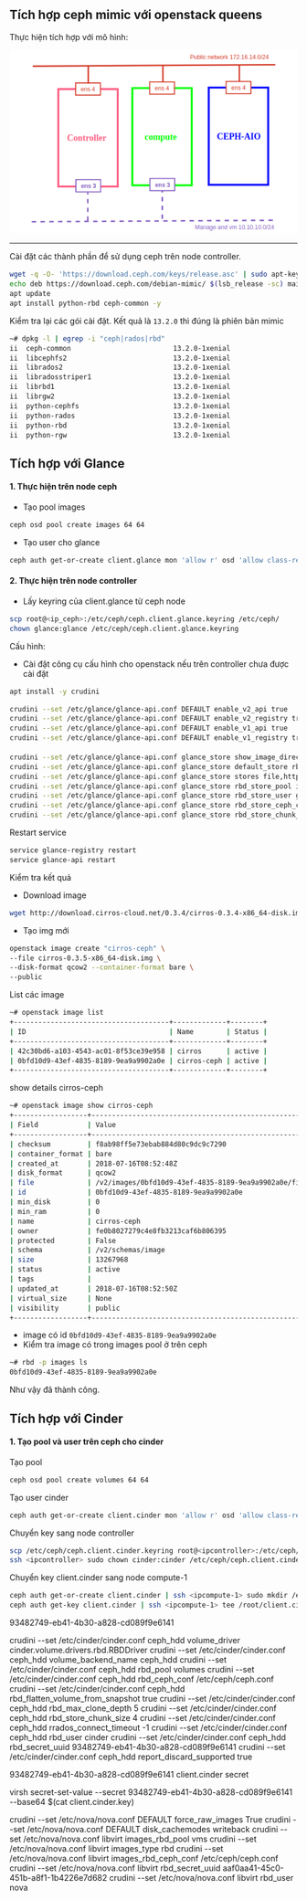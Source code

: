 ## Tích hợp ceph mimic với openstack queens

Thực hiện tích hợp với mô hình:

  ![](../../images/integrate_ceph_ops.png)

---

Cài đặt các thành phần để sử dụng ceph trên node controller.

```sh
wget -q -O- 'https://download.ceph.com/keys/release.asc' | sudo apt-key add -
echo deb https://download.ceph.com/debian-mimic/ $(lsb_release -sc) main | sudo tee /etc/apt/sources.list.d/ceph.list
apt update
apt install python-rbd ceph-common -y
```

Kiểm tra lại các gói cài đặt. Kết quả là `13.2.0` thì đúng là phiên bản mimic

```sh
~# dpkg -l | egrep -i "ceph|rados|rbd"
ii  ceph-common                         13.2.0-1xenial                              amd64        common utilities to mount and interact with a ceph storage cluster
ii  libcephfs2                          13.2.0-1xenial                              amd64        Ceph distributed file system client library
ii  librados2                           13.2.0-1xenial                              amd64        RADOS distributed object store client library
ii  libradosstriper1                    13.2.0-1xenial                              amd64        RADOS striping interface
ii  librbd1                             13.2.0-1xenial                              amd64        RADOS block device client library
ii  librgw2                             13.2.0-1xenial                              amd64        RADOS Gateway client library
ii  python-cephfs                       13.2.0-1xenial                              amd64        Python 2 libraries for the Ceph libcephfs library
ii  python-rados                        13.2.0-1xenial                              amd64        Python 2 libraries for the Ceph librados library
ii  python-rbd                          13.2.0-1xenial                              amd64        Python 2 libraries for the Ceph librbd library
ii  python-rgw                          13.2.0-1xenial                              amd64        Python 2 libraries for the Ceph librgw library
```

## Tích hợp với Glance

#### 1. Thực hiện trên node ceph

- Tạo pool images

```sh
ceph osd pool create images 64 64
```

- Tạo user cho glance

```sh
ceph auth get-or-create client.glance mon 'allow r' osd 'allow class-read object_prefix rbd_children, allow rwx pool=images' -o /etc/ceph/ceph.client.glance.keyring
```

#### 2. Thực hiện trên node controller

- Lấy keyring của client.glance từ ceph node

```sh
scp root@<ip_ceph>:/etc/ceph/ceph.client.glance.keyring /etc/ceph/
chown glance:glance /etc/ceph/ceph.client.glance.keyring
```

Cấu hình:

- Cài đặt công cụ cấu hình cho openstack nếu trên controller chưa được cài đặt

```sh
apt install -y crudini
```

```sh
crudini --set /etc/glance/glance-api.conf DEFAULT enable_v2_api true
crudini --set /etc/glance/glance-api.conf DEFAULT enable_v2_registry true
crudini --set /etc/glance/glance-api.conf DEFAULT enable_v1_api true
crudini --set /etc/glance/glance-api.conf DEFAULT enable_v1_registry true

crudini --set /etc/glance/glance-api.conf glance_store show_image_direct_url True
crudini --set /etc/glance/glance-api.conf glance_store default_store rbd
crudini --set /etc/glance/glance-api.conf glance_store stores file,http,rbd
crudini --set /etc/glance/glance-api.conf glance_store rbd_store_pool images
crudini --set /etc/glance/glance-api.conf glance_store rbd_store_user glance
crudini --set /etc/glance/glance-api.conf glance_store rbd_store_ceph_conf /etc/ceph/ceph.conf
crudini --set /etc/glance/glance-api.conf glance_store rbd_store_chunk_size 8
```

Restart service

```sh
service glance-registry restart
service glance-api restart
```

Kiểm tra kết quả

- Download image

```sh
wget http://download.cirros-cloud.net/0.3.4/cirros-0.3.4-x86_64-disk.img
```

- Tạo img mới

```sh
openstack image create "cirros-ceph" \
--file cirros-0.3.5-x86_64-disk.img \
--disk-format qcow2 --container-format bare \
--public
```

List các image

```sh
~# openstack image list
+--------------------------------------+-------------+--------+
| ID                                   | Name        | Status |
+--------------------------------------+-------------+--------+
| 42c30bd6-a103-4543-ac01-8f53ce39e958 | cirros      | active |
| 0bfd10d9-43ef-4835-8189-9ea9a9902a0e | cirros-ceph | active |
+--------------------------------------+-------------+--------+
```

show details cirros-ceph

```sh
~# openstack image show cirros-ceph
+------------------+------------------------------------------------------+
| Field            | Value                                                |
+------------------+------------------------------------------------------+
| checksum         | f8ab98ff5e73ebab884d80c9dc9c7290                     |
| container_format | bare                                                 |
| created_at       | 2018-07-16T08:52:48Z                                 |
| disk_format      | qcow2                                                |
| file             | /v2/images/0bfd10d9-43ef-4835-8189-9ea9a9902a0e/file |
| id               | 0bfd10d9-43ef-4835-8189-9ea9a9902a0e                 |
| min_disk         | 0                                                    |
| min_ram          | 0                                                    |
| name             | cirros-ceph                                          |
| owner            | fe0b8027279c4e8fb3213caf6b806395                     |
| protected        | False                                                |
| schema           | /v2/schemas/image                                    |
| size             | 13267968                                             |
| status           | active                                               |
| tags             |                                                      |
| updated_at       | 2018-07-16T08:52:50Z                                 |
| virtual_size     | None                                                 |
| visibility       | public                                               |
+------------------+------------------------------------------------------+
```

- image có id `0bfd10d9-43ef-4835-8189-9ea9a9902a0e`
- Kiểm tra image có trong images pool ở trên ceph

```sh
~# rbd -p images ls
0bfd10d9-43ef-4835-8189-9ea9a9902a0e
```

Như vậy đã thành công.

## Tích hợp với Cinder

#### 1. Tạo pool và user trên ceph cho cinder

Tạo pool

```sh
ceph osd pool create volumes 64 64
```

Tạo user cinder

```sh
ceph auth get-or-create client.cinder mon 'allow r' osd 'allow class-read object_prefix rbd_children, allow rwx pool=volumes, allow rwx pool=vms, allow rwx pool=images' -o /etc/ceph/ceph.client.cinder.keyring
```

Chuyển key sang node controller

```sh
scp /etc/ceph/ceph.client.cinder.keyring root@<ipcontroller>:/etc/ceph/
ssh <ipcontroller> sudo chown cinder:cinder /etc/ceph/ceph.client.cinder.keyring
```

Chuyển key client.cinder sang node compute-1

```sh
ceph auth get-or-create client.cinder | ssh <ipcompute-1> sudo mkdir /etc/ceph; sudo tee /etc/ceph/ceph.client.cinder.keyring
ceph auth get-key client.cinder | ssh <ipcompute-1> tee /root/client.cinder.key
```












93482749-eb41-4b30-a828-cd089f9e6141

crudini --set /etc/cinder/cinder.conf ceph_hdd volume_driver cinder.volume.drivers.rbd.RBDDriver
crudini --set /etc/cinder/cinder.conf ceph_hdd volume_backend_name ceph_hdd
crudini --set /etc/cinder/cinder.conf ceph_hdd rbd_pool volumes
crudini --set /etc/cinder/cinder.conf ceph_hdd rbd_ceph_conf /etc/ceph/ceph.conf
crudini --set /etc/cinder/cinder.conf ceph_hdd rbd_flatten_volume_from_snapshot true
crudini --set /etc/cinder/cinder.conf ceph_hdd rbd_max_clone_depth 5
crudini --set /etc/cinder/cinder.conf ceph_hdd rbd_store_chunk_size 4
crudini --set /etc/cinder/cinder.conf ceph_hdd rrados_connect_timeout -1
crudini --set /etc/cinder/cinder.conf ceph_hdd rbd_user cinder
crudini --set /etc/cinder/cinder.conf ceph_hdd rbd_secret_uuid 93482749-eb41-4b30-a828-cd089f9e6141
crudini --set /etc/cinder/cinder.conf ceph_hdd report_discard_supported true

<secret ephemeral='no' private='no'>
        <uuid>93482749-eb41-4b30-a828-cd089f9e6141</uuid>
        <usage type='ceph'>
                <name>client.cinder secret</name>
        </usage>
</secret>

virsh secret-set-value --secret 93482749-eb41-4b30-a828-cd089f9e6141 --base64 $(cat client.cinder.key)


crudini --set /etc/nova/nova.conf DEFAULT force_raw_images True
crudini --set /etc/nova/nova.conf DEFAULT disk_cachemodes writeback
crudini --set /etc/nova/nova.conf libvirt images_rbd_pool vms
crudini --set /etc/nova/nova.conf libvirt images_type rbd
crudini --set /etc/nova/nova.conf libvirt images_rbd_ceph_conf /etc/ceph/ceph.conf
crudini --set /etc/nova/nova.conf libvirt rbd_secret_uuid aaf0aa41-45c0-451b-a8f1-1b4226e7d682
crudini --set /etc/nova/nova.conf libvirt rbd_user nova